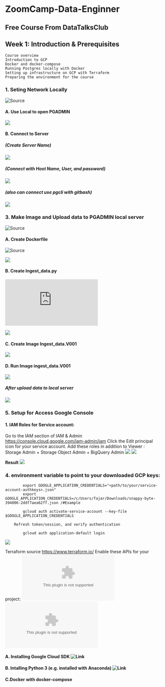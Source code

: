 # ZoomCamp-Data-Enginner
## Free Course From DataTalksClub 
## Week 1: Introduction & Prerequisites
    Course overview
    Introduction to GCP
    Docker and docker-compose
    Running Postgres locally with Docker
    Setting up infrastructure on GCP with Terraform
    Preparing the environment for the course

### 1. Seting Network Locally 

![Source](https://github.com/Ujeeg/ZoomCamp-Data-Enginner/blob/main/Week_1_setup/Setting%20Network%20Manually.yml)

#### A. Use Local to open PGADMIN
![](https://github.com/Ujeeg/ZoomCamp-Data-Enginner/blob/77cd2bad0c70d8a2bcd59366274809c9602a27da/Picture/Setting%20up%20Connection/PG%20ADMIN%20Locally.png)

#### B. Connect to Server 
##### (Create Server Name)
![](https://github.com/Ujeeg/ZoomCamp-Data-Enginner/blob/77cd2bad0c70d8a2bcd59366274809c9602a27da/Picture/Setting%20up%20Connection/Connecting%20Server%201.png)
##### (Connect with Host Name, User, and password)
![](https://github.com/Ujeeg/ZoomCamp-Data-Enginner/blob/77cd2bad0c70d8a2bcd59366274809c9602a27da/Picture/Setting%20up%20Connection/connecting%20server%202.png)
##### (also can connect use pgcli with gitbash)
![](https://github.com/Ujeeg/ZoomCamp-Data-Enginner/blob/77cd2bad0c70d8a2bcd59366274809c9602a27da/Picture/Setting%20up%20Connection/connect%20with%20gitbash%20using%20pgcli.png)

### 3. Make Image and Upload data to PGADMIN local server

![Source](https://github.com/Ujeeg/ZoomCamp-Data-Enginner/blob/cc3b37ab51db7318bb120bc80eb7b1c22ca65a40/Week_1_setup/Make%20Image%20to%20Ingest%20data.yml)

#### A. Create Dockerfile
![Source](https://github.com/Ujeeg/ZoomCamp-Data-Enginner/blob/cc3b37ab51db7318bb120bc80eb7b1c22ca65a40/Week_1_setup/Dockerfile)

![](https://github.com/Ujeeg/ZoomCamp-Data-Enginner/blob/e0d128a7fea15be3255d421af0fa1f24a665a44e/Picture/Make%20imange%20to%20ingest_data%20to%20server/Make%20Docker%20file.png)
#### B. Create Ingest_data.py
![Source](https://github.com/Ujeeg/ZoomCamp-Data-Enginner/blob/cc3b37ab51db7318bb120bc80eb7b1c22ca65a40/Week_1_setup/ingest_data.py)

![](https://github.com/Ujeeg/ZoomCamp-Data-Enginner/blob/e0d128a7fea15be3255d421af0fa1f24a665a44e/Picture/Make%20imange%20to%20ingest_data%20to%20server/Make%20ingest_data.png)
#### C. Create Image Ingest_data.V001
![](https://github.com/Ujeeg/ZoomCamp-Data-Enginner/blob/e0d128a7fea15be3255d421af0fa1f24a665a44e/Picture/Make%20imange%20to%20ingest_data%20to%20server/make%20Image%20Ingest%20data.png)
#### D. Run Image ingest_data.V001
![](https://github.com/Ujeeg/ZoomCamp-Data-Enginner/blob/e0d128a7fea15be3255d421af0fa1f24a665a44e/Picture/Make%20imange%20to%20ingest_data%20to%20server/Run%20Image%20Ingest_data.png)
##### After upload data to local server
![](https://github.com/Ujeeg/ZoomCamp-Data-Enginner/blob/e0d128a7fea15be3255d421af0fa1f24a665a44e/Picture/Make%20imange%20to%20ingest_data%20to%20server/PGADMIN%20AFTER%20Ingest_data.png)
### 5. Setup for Access Google Console 
#### 1. IAM Roles for Service account:
Go to the IAM section of IAM & Admin https://console.cloud.google.com/iam-admin/iam
Click the Edit principal icon for your service account.
Add these roles in addition to Viewer : Storage Admin + Storage Object Admin + BigQuery Admin
        ![](https://github.com/Ujeeg/ZoomCamp-Data-Enginner/blob/29d38e2f0b478eaf3dce77d8e86b4b179fce691d/Picture/GCP/IM%20ADMIN%20SERVICE%20ACCOUNT%201.png) ![](https://github.com/Ujeeg/ZoomCamp-Data-Enginner/blob/29d38e2f0b478eaf3dce77d8e86b4b179fce691d/Picture/GCP/IM%20ADMIN%20SERVICE%20ACCOUNT%202.png) 
        
**Result**
![](https://github.com/Ujeeg/ZoomCamp-Data-Enginner/blob/29d38e2f0b478eaf3dce77d8e86b4b179fce691d/Picture/GCP/IM%20ADMIN%20SERVICE%20ACCOUNT%203.png)

### 4. environment variable to point to your downloaded GCP keys: 

            export GOOGLE_APPLICATION_CREDENTIALS="<path/to/your/service-account-authkeys>.json"
            export GOOGLE_APPLICATION_CREDENTIALS=/c/Users/fajar/Downloads/snappy-byte-394006-2ddf7aea62ff.json /#Example

            gcloud auth activate-service-account --key-file $GOOGLE_APPLICATION_CREDENTIALS

        Refresh token/session, and verify authentication
            
            gcloud auth application-default login

![](https://github.com/Ujeeg/ZoomCamp-Data-Enginner/blob/cb8ba643e87d0bc54cd1e53de7e7dad0c0d241fc/Picture/GCP/CMD%20connect%20google.png)
    
Terraform 
source https://www.terraform.io/
        Enable these APIs for your project:
        ![IM/ADMIN](https://console.cloud.google.com/apis/library/iam.googleapis.com)
        ![API](https://console.cloud.google.com/apis/library/iamcredentials.googleapis.com)

#### A. Installing Google Cloud SDK ![Link](https://cloud.google.com/sdk/docs/downloads-interactive)
#### B. Intalling Python 3 (e.g. installed with Anaconda) ![Link](https://www.anaconda.com/download)
#### C.Docker with docker-compose
